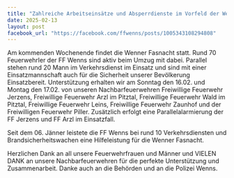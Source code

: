 ```yaml
---
title: "Zahlreiche Arbeitseinsätze und Absperrdienste im Vorfeld der Wenner Fasnacht"
date: 2025-02-13
layout: post
facebook_url: "https://facebook.com/ffwenns/posts/1005343108294808"
---
```


Am kommenden Wochenende findet die Wenner Fasnacht statt. Rund 70 Feuerwehrler der FF Wenns sind aktiv beim Umzug mit dabei. Parallel stehen rund 20 Mann im Verkehrsdienst im Einsatz und sind mit einer Einsatzmannschaft auch für die Sicherheit unserer Bevölkerung Einsatzbereit. Unterstützung erhalten wir am Sonntag den 16.02. und Montag den 17.02. von unseren Nachbarfeuerwehren Freiwillige Feuerwehr Jerzens, Freiwillige Feuerwehr Arzl im Pitztal, Freiwillige Feuerwehr Wald im Pitztal, Freiwillige Feuerwehr Leins, Freiwillige Feuerwehr Zaunhof und der Freiwilligen Feuerwehr Piller. Zusätzlich erfolgt eine Parallelalarmierung der FF Jerzens und FF Arzl im Einsatzfall.

Seit dem 06. Jänner leistete die FF Wenns bei rund 10 Verkehrsdiensten und Brandsicherheitswachen eine Hilfeleistung für die Wenner Fasnacht.

Herzlichen Dank an all unsere Feuerwehrfrauen und Männer und VIELEN DANK an unsere Nachbarfeuerwehren für die perfekte Unterstützung und Zusammenarbeit. Danke auch an die Behörden und an die Polizei Wenns.